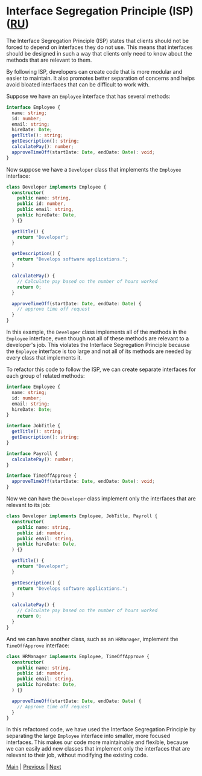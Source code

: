 # Interface Segregation Principle (ISP) ([RU](./RU/README.md))

The Interface Segregation Principle (ISP) states that clients should not be forced to depend on interfaces they do not use. This means that interfaces should be designed in such a way that clients only need to know about the methods that are relevant to them.

By following ISP, developers can create code that is more modular and easier to maintain. It also promotes better separation of concerns and helps avoid bloated interfaces that can be difficult to work with.

Suppose we have an `Employee` interface that has several methods:

```typescript
interface Employee {
  name: string;
  id: number;
  email: string;
  hireDate: Date;
  getTitle(): string;
  getDescription(): string;
  calculatePay(): number;
  approveTimeOff(startDate: Date, endDate: Date): void;
}
```

Now suppose we have a `Developer` class that implements the `Employee` interface:

```typescript
class Developer implements Employee {
  constructor(
    public name: string,
    public id: number,
    public email: string,
    public hireDate: Date,
  ) {}

  getTitle() {
    return "Developer";
  }

  getDescription() {
    return "Develops software applications.";
  }

  calculatePay() {
    // Calculate pay based on the number of hours worked
    return 0;
  }

  approveTimeOff(startDate: Date, endDate: Date) {
    // approve time off request
  }
}
```

In this example, the `Developer` class implements all of the methods in the `Employee` interface, even though not all of these methods are relevant to a developer's job. This violates the Interface Segregation Principle because the `Employee` interface is too large and not all of its methods are needed by every class that implements it.

To refactor this code to follow the ISP, we can create separate interfaces for each group of related methods:

```typescript
interface Employee {
  name: string;
  id: number;
  email: string;
  hireDate: Date;
}

interface JobTitle {
  getTitle(): string;
  getDescription(): string;
}

interface Payroll {
  calculatePay(): number;
}

interface TimeOffApprove {
  approveTimeOff(startDate: Date, endDate: Date): void;
}
```

Now we can have the `Developer` class implement only the interfaces that are relevant to its job:

```typescript
class Developer implements Employee, JobTitle, Payroll {
  constructor(
    public name: string,
    public id: number,
    public email: string,
    public hireDate: Date,
  ) {}

  getTitle() {
    return "Developer";
  }

  getDescription() {
    return "Develops software applications.";
  }

  calculatePay() {
    // Calculate pay based on the number of hours worked
    return 0;
  }
}
```

And we can have another class, such as an `HRManager`, implement the `TimeOffApprove` interface:

```typescript
class HRManager implements Employee, TimeOffApprove {
  constructor(
    public name: string,
    public id: number,
    public email: string,
    public hireDate: Date,
  ) {}

  approveTimeOff(startDate: Date, endDate: Date) {
    // Approve time off request
  }
}
```

In this refactored code, we have used the Interface Segregation Principle by separating the large `Employee` interface into smaller, more focused interfaces. This makes our code more maintainable and flexible, because we can easily add new classes that implement only the interfaces that are relevant to their job, without modifying the existing code.

[Main](../README.md) | [Previous](../L/README.md) | [Next](../D/README.md)
